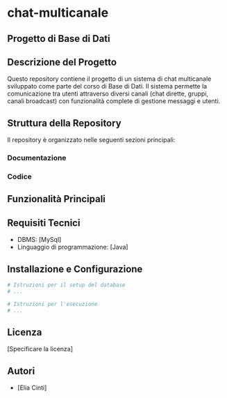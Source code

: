 # chat-multicanale

## Progetto di Base di Dati

## Descrizione del Progetto
Questo repository contiene il progetto di un sistema di chat multicanale sviluppato come parte del corso di Base di Dati. Il sistema permette la comunicazione tra utenti attraverso diversi canali (chat dirette, gruppi, canali broadcast) con funzionalità complete di gestione messaggi e utenti.

## Struttura della Repository
Il repository è organizzato nelle seguenti sezioni principali:

### Documentazione

### Codice

## Funzionalità Principali

## Requisiti Tecnici
- DBMS: [MySql]
- Linguaggio di programmazione: [Java]

## Installazione e Configurazione
```bash
# Istruzioni per il setup del database
# ...

# Istruzioni per l'esecuzione
# ...
```

## Licenza
[Specificare la licenza]

## Autori
- [Elia Cinti]
